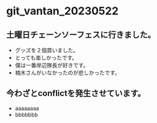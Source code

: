 # git_vantan_20230522
## 土曜日チェーンソーフェスに行きました。
- グッズを２個買いました。
- とっても楽しかったです。
- 僕は一番岸辺隊長が好きです。
- 楠木さんがいなかったのが悲しかったです。
## 今わざとconflictを発生させています。
- aaaaaaaa
- bbbbbbb
